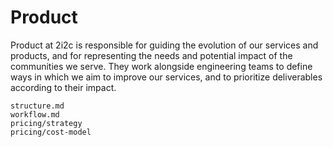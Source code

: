 # Product

Product at 2i2c is responsible for guiding the evolution of our services and products, and for representing the needs and potential impact of the communities we serve.
They work alongside engineering teams to define ways in which we aim to improve our services, and to prioritize deliverables according to their impact.

```{toctree}
structure.md
workflow.md
pricing/strategy
pricing/cost-model
```
